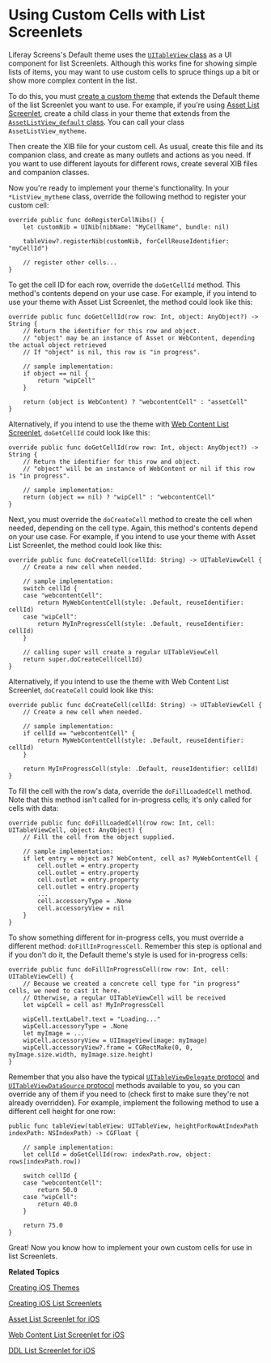 # Using Custom Cells with List Screenlets [](id=using-custom-cells-with-list-screenlets)

Liferay Screens's Default theme uses the 
[`UITableView` class](https://developer.apple.com/library/ios/documentation/UIKit/Reference/UITableView_Class/) 
as a UI component for list Screenlets. Although this works fine for showing 
simple lists of items, you may want to use custom cells to spruce things up a 
bit or show more complex content in the list. 

To do this, you must 
[create a custom theme](/develop/tutorials/-/knowledge_base/6-2/creating-ios-themes) 
that extends the Default theme of the list Screenlet you want to use. For 
example, if you're using 
[Asset List Screenlet](/develop/reference/-/knowledge_base/6-2/assetlistscreenlet-for-ios), 
create a child class in your theme that extends from the 
[`AssetListView_default` class](https://github.com/liferay/liferay-screens/blob/master/ios/Framework/Themes/Default/AssetListScreenlet/AssetListView_default.swift). 
You can call your class `AssetListView_mytheme`. 

Then create the XIB file for your custom cell. As usual, create this file and 
its companion class, and create as many outlets and actions as you need. If you 
want to use different layouts for different rows, create several XIB files and 
companion classes. 

Now you're ready to implement your theme's functionality. In your 
`*ListView_mytheme` class, override the following method to register your custom 
cell:

    override public func doRegisterCellNibs() {
        let customNib = UINib(nibName: "MyCellName", bundle: nil)

        tableView?.registerNib(customNib, forCellReuseIdentifier: "myCellId")

        // register other cells...
    }

To get the cell ID for each row, override the `doGetCellId` method. This 
method's contents depend on your use case. For example, if you intend to use 
your theme with Asset List Screenlet, the method could look like this: 

    override public func doGetCellId(row row: Int, object: AnyObject?) -> String {
        // Return the identifier for this row and object.
        // "object" may be an instance of Asset or WebContent, depending the actual object retrieved
        // If "object" is nil, this row is "in progress".

        // sample implementation:
        if object == nil {
            return "wipCell"
        }

        return (object is WebContent) ? "webcontentCell" : "assetCell"
    }

Alternatively, if you intend to use the theme with 
[Web Content List Screenlet](/develop/reference/-/knowledge_base/6-2/web-content-list-screenlet-for-ios), 
`doGetCellId` could look like this: 

    override public func doGetCellId(row row: Int, object: AnyObject?) -> String {
        // Return the identifier for this row and object.
        // "object" will be an instance of WebContent or nil if this row is "in progress".

        // sample implementation:
        return (object == nil) ? "wipCell" : "webcontentCell"
    }

Next, you must override the `doCreateCell` method to create the cell when 
needed, depending on the cell type. Again, this method's contents depend on your 
use case. For example, if you intend to use your theme with Asset List 
Screenlet, the method could look like this: 

    override public func doCreateCell(cellId: String) -> UITableViewCell {
        // Create a new cell when needed.

        // sample implementation:
        switch cellId {
        case "webcontentCell":
            return MyWebContentCell(style: .Default, reuseIdentifier: cellId)
        case "wipCell":
            return MyInProgressCell(style: .Default, reuseIdentifier: cellId)
        }

        // calling super will create a regular UITableViewCell
        return super.doCreateCell(cellId)
    }

Alternatively, if you intend to use the theme with Web Content List Screenlet, 
`doCreateCell` could look like this: 

    override public func doCreateCell(cellId: String) -> UITableViewCell {
        // Create a new cell when needed.

        // sample implementation:
        if cellId == "webcontentCell" {
            return MyWebContentCell(style: .Default, reuseIdentifier: cellId)
        }

        return MyInProgressCell(style: .Default, reuseIdentifier: cellId)
    }

To fill the cell with the row's data, override the `doFillLoadedCell` method. 
Note that this method isn't called for in-progress cells; it's only called for 
cells with data: 

    override public func doFillLoadedCell(row row: Int, cell: UITableViewCell, object: AnyObject) {
        // Fill the cell from the object supplied.

        // sample implementation:
        if let entry = object as? WebContent, cell as? MyWebContentCell {
            cell.outlet = entry.property
            cell.outlet = entry.property
            cell.outlet = entry.property
            cell.outlet = entry.property
            ...
            cell.accessoryType = .None
            cell.accessoryView = nil
        }
    }

To show something different for in-progress cells, you must override a different 
method: `doFillInProgressCell`. Remember this step is optional and if you don't 
do it, the Default theme's style is used for in-progress cells: 

    override public func doFillInProgressCell(row row: Int, cell: UITableViewCell) {
        // Because we created a concrete cell type for "in progress" cells, we need to cast it here.
        // Otherwise, a regular UITableViewCell will be received
        let wipCell = cell as! MyInProgressCell

        wipCell.textLabel?.text = "Loading..."
        wipCell.accessoryType = .None
        let myImage = ...
        wipCell.accessoryView = UIImageView(image: myImage)
        wipCell.accessoryView?.frame = CGRectMake(0, 0, myImage.size.width, myImage.size.height)
    }

Remember that you also have the typical 
[`UITableViewDelegate` protocol](https://developer.apple.com/library/ios/documentation/UIKit/Reference/UITableViewDelegate_Protocol/) 
and 
[`UITableViewDataSource` protocol](https://developer.apple.com/library/ios/documentation/UIKit/Reference/UITableViewDataSource_Protocol/) 
methods available to you, so you can override any of them if you need to (check 
first to make sure they're not already overridden). For example, implement the 
following method to use a different cell height for one row: 

    public func tableView(tableView: UITableView, heightForRowAtIndexPath indexPath: NSIndexPath) -> CGFloat {

        // sample implementation:
        let cellId = doGetCellId(row: indexPath.row, object: rows[indexPath.row])

        switch cellId {
        case "webcontentCell":
            return 50.0
        case "wipCell":
            return 40.0
        }

        return 75.0
    }

Great! Now you know how to implement your own custom cells for use in list 
Screenlets. 

**Related Topics**

[Creating iOS Themes](/develop/tutorials/-/knowledge_base/6-2/creating-ios-themes)

[Creating iOS List Screenlets](/develop/tutorials/-/knowledge_base/6-2/creating-ios-list-screenlets)

[Asset List Screenlet for iOS](/develop/reference/-/knowledge_base/6-2/assetlistscreenlet-for-ios)

[Web Content List Screenlet for iOS](/develop/reference/-/knowledge_base/6-2/web-content-list-screenlet-for-ios)

[DDL List Screenlet for iOS](/develop/reference/-/knowledge_base/6-2/ddllistscreenlet-for-ios)
